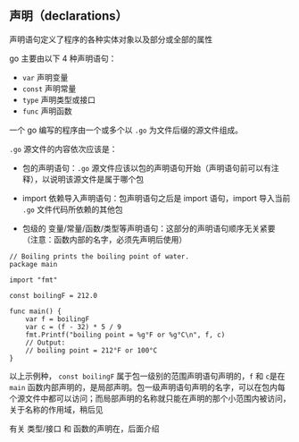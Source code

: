 ## 声明（declarations）



声明语句定义了程序的各种实体对象以及部分或全部的属性

go 主要由以下 4 种声明语句：

- `var` 声明变量
- `const` 声明常量
- `type` 声明类型或接口
- `func` 声明函数



一个 go 编写的程序由一个或多个以 `.go` 为文件后缀的源文件组成。

`.go` 源文件的内容依次应该是：

- 包的声明语句：`.go` 源文件应该以包的声明语句开始（声明语句前可以有注释），以说明该源文件是属于哪个包

- import 依赖导入声明语句：包声明语句之后是 import 语句，import 导入当前 `.go` 文件代码所依赖的其他包

- 包级的 变量/常量/函数/类型等声明语句：这部分的声明语句顺序无关紧要（注意：函数内部的名字，必须先声明后使用）

    

```
// Boiling prints the boiling point of water.
package main

import "fmt"

const boilingF = 212.0

func main() {
	var f = boilingF
	var c = (f - 32) * 5 / 9
	fmt.Printf("boiling point = %g°F or %g°C\n", f, c)
	// Output:
	// boiling point = 212°F or 100°C
}

```



以上示例种， `const boilingF` 属于包一级别的范围声明语句声明的，`f` 和 `c`是在 `main` 函数内部声明的，是局部声明。包一级声明语句声明的名字，可以在包内每个源文件中都可以访问；而局部声明的名称就只能在声明的那个小范围内被访问，关于名称的作用域，稍后见



有关 类型/接口 和 函数的声明在，后面介绍
